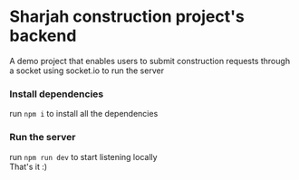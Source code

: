 # Sharjah construction project's backend
A demo project that enables users to submit construction requests through a socket using socket.io
to run the server
<h3>Install dependencies</h3>
run <code>npm i</code> to install all the dependencies
<h3>Run the server</h3>
run <code>npm run dev</code> to start listening locally
<br>
That's it :)
